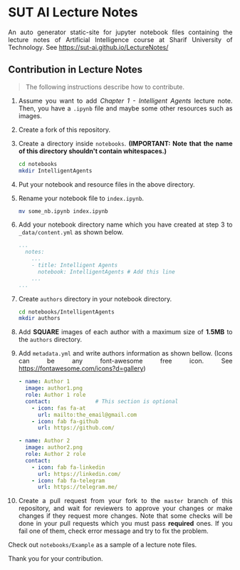 <div style="text-align: justify">

# SUT AI Lecture Notes

An auto generator static-site for jupyter notebook files containing the lecture notes of Artificial Intelligence course at Sharif University of Technology. See https://sut-ai.github.io/LectureNotes/

## Contribution in Lecture Notes

> The following instructions describe how to contribute.

1. Assume you want to add *Chapter 1 - Intelligent Agents* lecture note. Then, you have a `.ipynb` file and maybe some other resources such as images.

1. Create a fork of this repository.

1. Create a directory inside `notebooks`. **(IMPORTANT: Note that the name of this directory shouldn't contain whitespaces.)**

    ```bash
    cd notebooks
    mkdir IntelligentAgents
    ```

1. Put your notebook and resource files in the above directory.

1. Rename your notebook file to `index.ipynb`.
    
    ```bash
    mv some_nb.ipynb index.ipynb
    ```

1. Add your notebook directory name which you have created at step 3 to `_data/content.yml` as shown below.

    ```yaml
    ...
      notes:
        ...
        - title: Intelligent Agents
          notebook: IntelligentAgents # Add this line
        ...
    ...
    ```

1. Create `authors` directory in your notebook directory.
    
    ```bash
    cd notebooks/IntelligentAgents
    mkdir authors
    ```

1. Add **SQUARE** images of each author with a maximum size of **1.5MB** to the `authors` directory.

1. Add `metadata.yml` and write authors information as shown bellow. (Icons can be any font-awesome free icon. See https://fontawesome.com/icons?d=gallery)

    ```yaml
    - name: Author 1
      image: author1.png
      role: Author 1 role
      contact:              # This section is optional
        - icon: fas fa-at
          url: mailto:the_email@gmail.com
        - icon: fab fa-github
          url: https://github.com/

    - name: Author 2
      image: author2.png
      role: Author 2 role
      contact:
        - icon: fab fa-linkedin
          url: https://linkedin.com/
        - icon: fab fa-telegram
          url: https://telegram.me/
    ```

1. Create a pull request from your fork to the `master` branch of this repository, and wait for reviewers to approve your changes or make changes if they request more changes. Note that some checks will be done in your pull requests which you must pass **required** ones. If you fail one of them, check error message and try to fix the problem.

Check out `notebooks/Example` as a sample of a lecture note files.

Thank you for your contribution.

</div>

